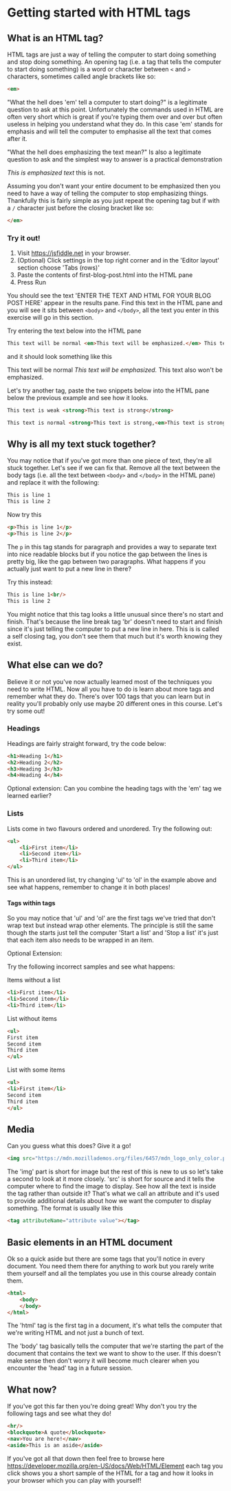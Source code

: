 # Getting started with HTML tags

## What is an HTML tag?

HTML tags are just a way of telling the computer to start doing something and stop doing something.  An opening tag (i.e. a tag that tells the computer to start doing something) is a word or character between `<` and `>` characters, sometimes called angle brackets like so:

```HTML
<em>
```

"What the hell does 'em' tell a computer to start doing?" is a legitimate question to ask at this point.  Unfortunately the commands used in HTML are often very short which is great if you're typing them over and over but often useless in helping you understand what they do.  In this case 'em' stands for emphasis and will tell the computer to emphasise all the text that comes after it.

"What the hell does emphasizing the text mean?" Is also a legitimate question to ask and the simplest way to answer is a practical demonstration

*This is emphasized text* this is not.

Assuming you don't want your entire document to be emphasized then you need to have a way of telling the computer to stop emphasizing things.  Thankfully this is fairly simple as you just repeat the opening tag but if with a `/` character just before the closing bracket like so:

```HTML
</em>
``` 

###  Try it out!

1. Visit https://jsfiddle.net in your browser.
2. (Optional) Click settings in the top right corner and in the 'Editor layout' section choose 'Tabs (rows)'  
3. Paste the contents of first-blog-post.html into the HTML pane
4. Press Run

You should see the text 'ENTER THE TEXT AND HTML FOR YOUR BLOG POST HERE' appear in the results pane.  Find this text in the HTML pane and you will see it sits between `<body>` and `</body>`, all the text you enter in this exercise will go in this section.

Try entering the text below into the HTML pane

```HTML
This text will be normal <em>This text will be emphasized.</em> This text also won't be emphasized.
```
and it should look something like this

This text will be normal <em>This text will be emphasized.</em> This text also won't be emphasized.

Let's try another tag, paste the two snippets below into the HTML pane below the previous example and see how it looks.

```HTML
This text is weak <strong>This text is strong</strong>
```
```HTML
This text is normal <strong>This text is strong,<em>This text is strong and emphasized</em></strong>
```

## Why is all my text stuck together?

You may notice that if you've got more than one piece of text, they're all stuck together.  Let's see if we can fix that. Remove all the text between the body tags (i.e. all the text between `<body>` and `</body>` in the HTML pane) and replace it with the following:

```HTML
This is line 1
This is line 2
```

Now try this

```HTML
<p>This is line 1</p>
<p>This is line 2</p>
```

The `p` in this tag stands for paragraph and provides a way to separate text into nice readable blocks but if you notice the gap between the lines is pretty big, like the gap between two paragraphs.  What happens if you actually just want to put a new line in there?

Try this instead:

```HTML
This is line 1<br/>
This is line 2
```

You might notice that this tag looks a little unusual since there's no start and finish.  That's because the line break tag 'br' doesn't need to start and finish since it's just telling the computer to put a new line in here.  This is is called a self closing tag, you don't see them that much but it's worth knowing they exist.

## What else can we do?

Believe it or not you've now actually learned most of the techniques you need to write HTML.  Now all you have to do is learn about more tags and remember what they do.  There's over 100 tags that you can learn but in reality you'll probably only use maybe 20 different ones in this course. Let's try some out!

### Headings

Headings are fairly straight forward, try the code below:

```HTML
<h1>Heading 1</h1>
<h2>Heading 2</h2>
<h3>Heading 3</h3>
<h4>Heading 4</h4>
```
Optional extension: Can you combine the heading tags with the 'em' tag we learned earlier?

### Lists

Lists come in two flavours ordered and unordered.  Try the following out:

```HTML
<ul>
    <li>First item</li>
    <li>Second item</li>
    <li>Third item</li>
</ul>
```
This is an unordered list, try changing 'ul' to 'ol' in the example above and see what happens, remember to change it in both places!

#### Tags within tags

So you may notice that 'ul' and 'ol' are the first tags we've tried that don't wrap text but instead wrap other elements.  The principle is still the same though the starts just tell the computer 'Start a list' and 'Stop a list' it's just that each item also needs to be wrapped in an item.

Optional Extension:

Try the following incorrect samples and see what happens: 

Items without a list
```HTML
<li>First item</li>
<li>Second item</li>
<li>Third item</li>
```

List without items
```HTML
<ul>
First item
Second item
Third item
</ul>
```

List with some items
```HTML
<ul>
<li>First item</li>
Second item
Third item
</ul>
```

## Media

Can you guess what this does? Give it a go!

```HTML
<img src="https://mdn.mozillademos.org/files/6457/mdn_logo_only_color.png"/>
```

The 'img' part is short for image but the rest of this is new to us so let's take a second to look at it more closely. 'src' is short for source and it tells the computer where to find the image to display.  See how all the text is inside the tag rather than outside it? That's what we call an attribute and it's used to provide additional details about how we want the computer to display something.  The format is usually like this

```HTML
<tag attributeName="attribute value"></tag>
```

## Basic elements in an HTML document

Ok so a quick aside but there are some tags that you'll notice in every document.  You need them there for anything to work but you rarely write them yourself and all the templates you use in this course already contain them.

```HTML
<html>
    <body>
    </body>
</html>
```

The 'html' tag is the first tag in a document, it's what tells the computer that we're writing HTML and not just a bunch of text.

The 'body' tag basically tells the computer that we're starting the part of the document that contains the text we want to show to the user.  If this doesn't make sense then don't worry it will become much clearer when you encounter the 'head' tag in a future session.

## What now?

If you've got this far then you're doing great!  Why don't you try the following tags and see what they do!

```HTML
<hr/>
<blockquote>A quote</blockquote>
<nav>You are here!</nav>
<aside>This is an aside</aside>
```

If you've got all that down then feel free to browse here https://developer.mozilla.org/en-US/docs/Web/HTML/Element each tag you click shows you a short sample of the HTML for a tag and how it looks in your browser which you can play with yourself!